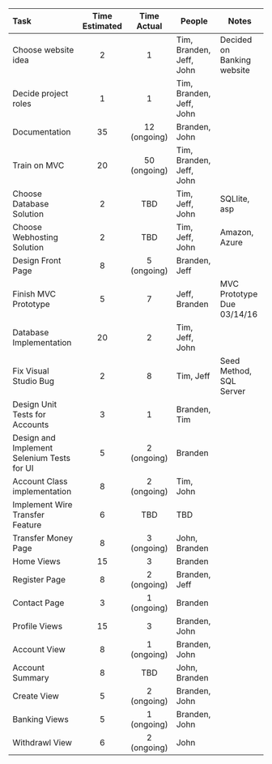 | Task                                  |  Time Estimated      |    Time Actual      |       People             |  Notes
|:--------------------------------------|:--------------------:|:-------------------:|--------------------------|----------------------
| Choose website idea                   |       2              |      1              | Tim, Branden, Jeff, John |  Decided on Banking website |
| Decide project roles                  |       1              |      1              | Tim, Branden, Jeff, John |  |
| Documentation                         |       35              |        12 (ongoing)|  Branden, John    |    |
| Train on MVC                          |       20             |     50 (ongoing)    | Tim, Branden, Jeff, John |  |
| Choose Database Solution              |       2              |       TBD           | Tim, Jeff, John |  SQLlite, asp |
| Choose Webhosting Solution            |       2              |       TBD           | Tim, Jeff, John |  Amazon, Azure |
| Design Front Page                     |       8              |     5 (ongoing)     | Branden, Jeff            |  |
| Finish MVC Prototype                  |       5              |     7     | Jeff, Branden       |  MVC Prototype Due  03/14/16 |
| Database Implementation               |       20             |       2           | Tim, Jeff, John          |  |
| Fix Visual Studio Bug   |       2              |       8           | Tim, Jeff                | Seed Method, SQL Server  |
| Design Unit Tests for Accounts        |       3              |       1           | Branden, Tim             |  |
| Design and Implement Selenium Tests for UI |       5              |       2 (ongoing)       | Branden                     |  |
| Account Class implementation          |       8              |      2 (ongoing)         | Tim, John                |  |
| Implement Wire Transfer Feature       |       6              |       TBD           | TBD                      |  |
| Transfer Money Page                |       8              |       3 (ongoing)   | John, Branden              |  |
| Home Views            |       15              |     3         |  Branden |    |
| Register Page                         |       8              |       2 (ongoing)   | Branden, Jeff                  |  |
| Contact Page                          |       3             |         1 (ongoing)  |  Branden     |   |    |
| Profile Views         |       15              |       3         | Branden, John |    |
| Account View                          |       8              |       1 (ongoing)           | Branden, John            |  |
| Account Summary                       |       8              |       TBD           | John, Branden               |  |
| Create View         |       5              |       2 (ongoing)        | Branden, John |    |
| Banking Views         |       5              |       1 (ongoing)        | Branden, John |    |
| Withdrawl View                        |       6             |       2 (ongoing)   |  John |  | |

